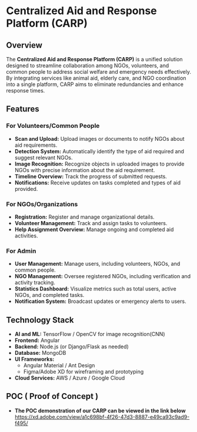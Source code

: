 # Centralized Aid and Response Platform (CARP)

## Overview
The **Centralized Aid and Response Platform (CARP)** is a unified solution designed to streamline collaboration among NGOs, volunteers, and common people to address social welfare and emergency needs effectively. By integrating services like animal aid, elderly care, and NGO coordination into a single platform, CARP aims to eliminate redundancies and enhance response times.

## Features

### For Volunteers/Common People
- **Scan and Upload:** Upload images or documents to notify NGOs about aid requirements.
- **Detection System:** Automatically identify the type of aid required and suggest relevant NGOs.
- **Image Recognition:** Recognize objects in uploaded images to provide NGOs with precise information about the aid requirement.
- **Timeline Overview:** Track the progress of submitted requests.
- **Notifications:** Receive updates on tasks completed and types of aid provided.

### For NGOs/Organizations
- **Registration:** Register and manage organizational details.
- **Volunteer Management:** Track and assign tasks to volunteers.
- **Help Assignment Overview:** Manage ongoing and completed aid activities.

### For Admin
- **User Management:** Manage users, including volunteers, NGOs, and common people.
- **NGO Management:** Oversee registered NGOs, including verification and activity tracking.
- **Statistics Dashboard:** Visualize metrics such as total users, active NGOs, and completed tasks.
- **Notification System:** Broadcast updates or emergency alerts to users.

## Technology Stack
- **AI and ML:** TensorFlow / OpenCV for image recognition(CNN)
- **Frontend:** Angular
- **Backend:** Node.js (or Django/Flask as needed)
- **Database:** MongoDB 
- **UI Frameworks:**
  - Angular Material / Ant Design
  - Figma/Adobe XD for wireframing and prototyping
- **Cloud Services:** AWS / Azure / Google Cloud


## POC ( Proof of Concept )

- **The POC demonstration of our CARP can be viewed in the link below** 
  https://xd.adobe.com/view/a1c698bf-4f26-47d3-8887-e49ca93c9ad9-f495/

